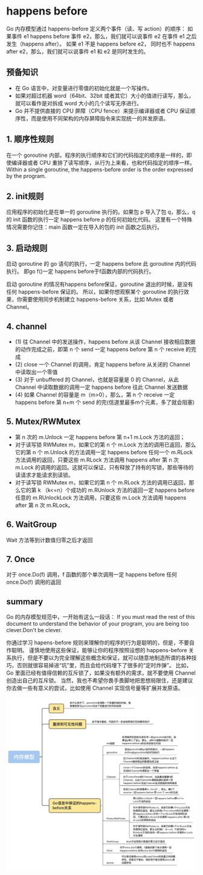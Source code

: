 # happens before
Go 内存模型通过 happens-before 定义两个事件（读、写 action）的顺序：
如果事件 e1  happens before 事件 e2，那么，我们就可以说事件 e2 在事件 e1 之后发生（happens after）。
如果 e1 不是 happens before e2， 同时也不 happens after e2，那么，我们就可以说事件 e1 和 e2 是同时发生的。

## 预备知识
- 在 Go 语言中，对变量进行零值的初始化就是一个写操作。
- 如果对超过机器 word（64bit、32bit 或者其它）大小的值进行读写，那么，就可以看作是对拆成 word 大小的几个读写无序进行。
- Go 并不提供直接的 CPU 屏障（CPU fence）来提示编译器或者 CPU 保证顺序性，而是使用不同架构的内存屏障指令来实现统一的并发原语。

## 1. 顺序性规则
在一个 goroutine 内部，程序的执行顺序和它们的代码指定的顺序是一样的，即使编译器或者 CPU 重排了读写顺序，从行为上来看，也和代码指定的顺序一样。
Within a single goroutine, the happens-before order is the order expressed by the program.

## 2. init规则
应用程序的初始化是在单一的 goroutine 执行的。如果包 p 导入了包 q，那么，q 的 init 函数的执行一定 happens before  p 的任何初始化代码。
这里有一个特殊情况需要你记住：main 函数一定在导入的包的 init 函数之后执行。

## 3. 启动规则
启动 goroutine 的 go 语句的执行，一定 happens before 此 goroutine 内的代码执行。
即go f()一定 happens before于f函数内部的代码执行。

启动 goroutine 的情况有happens before保证，goroutine 退出的时候，是没有任何 happens-before 保证的。
所以，如果你想观察某个 goroutine 的执行效果，你需要使用同步机制建立 happens-before 关系，比如 Mutex 或者 Channel。

## 4. channel
- (1) 往 Channel 中的发送操作，happens before 从该 Channel 接收相应数据的动作完成之前，即第 n 个 send 一定 happens before 第 n 个 receive 的完成
- (2) close 一个 Channel 的调用，肯定 happens before 从关闭的 Channel 中读取出一个零值
- (3) 对于 unbuffered 的 Channel，也就是容量是 0 的 Channel，从此 Channel 中读取数据的调用一定 happens before 往此 Channel 发送数据
- (4) 如果 Channel 的容量是 m（m>0），那么，第 n 个 receive 一定 happens before 第 n+m 个 send 的完(信道里最多m个元素，多了就会阻塞)

## 5. Mutex/RWMutex
- 第 n 次的 m.Unlock 一定 happens before 第 n+1 m.Lock 方法的返回；
- 对于读写锁 RWMutex m，如果它的第 n 个 m.Lock 方法的调用已返回，那么它的第 n 个 m.Unlock 的方法调用一定 happens before 任何一个 m.RLock 方法调用的返回，只要这些 m.RLock 方法调用 happens after 第 n 次 m.Lock 的调用的返回。这就可以保证，只有释放了持有的写锁，那些等待的读请求才能请求到读锁。
- 对于读写锁 RWMutex m，如果它的第 n 个 m.RLock 方法的调用已返回，那么它的第 k （k<=n）个成功的 m.RUnlock 方法的返回一定 happens before 任意的 m.RUnlockLock 方法调用，只要这些 m.Lock 方法调用 happens after 第 n 次 m.RLock。

## 6. WaitGroup
Wait 方法等到计数值归零之后才返回

## 7. Once
对于 once.Do(f) 调用，f 函数的那个单次调用一定 happens before 任何 once.Do(f) 调用的返回


## summary
Go 的内存模型规范中，一开始有这么一段话：
If you must read the rest of this document to understand the behavior of your program, you are being too clever.Don't be clever.

你通过学习 hapens-before 规则来理解你的程序的行为是聪明的，但是，不要自作聪明。
谨慎地使用这些保证，能够让你的程序按照设想的 happens-before 关系执行，但是不要以为完全理解这些概念和保证，就可以随意地制造所谓的各种技巧，否则就很容易掉进“坑”里，而且会给代码埋下了很多的“定时炸弹”。
比如，Go 里面已经有值得信赖的互斥锁了，如果没有额外的需求，就不要使用 Channel 创造出自己的互斥锁。
当然，我也不希望你畏手畏脚地把思想局限住，还是建议你去做一些有意义的尝试，比如使用 Channel 实现信号量等扩展并发原语。

<img src="./pics/happens%20before.webp" />
